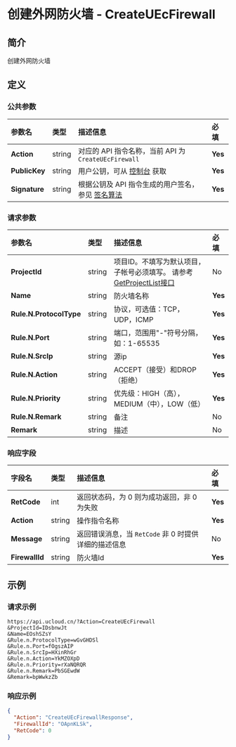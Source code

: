 # 创建外网防火墙 - CreateUEcFirewall

## 简介

创建外网防火墙









## 定义

### 公共参数

| 参数名 | 类型 | 描述信息 | 必填 |
|:---|:---|:---|:---|
| **Action**     | string  | 对应的 API 指令名称，当前 API 为 `CreateUEcFirewall`                        | **Yes** |
| **PublicKey**  | string  | 用户公钥，可从 [控制台](https://console.ucloud.cn/uapi/apikey) 获取                                             | **Yes** |
| **Signature**  | string  | 根据公钥及 API 指令生成的用户签名，参见 [签名算法](api/summary/signature.md)  | **Yes** |

### 请求参数

| 参数名 | 类型 | 描述信息 | 必填 |
|:---|:---|:---|:---|
| **ProjectId** | string | 项目ID。不填写为默认项目，子帐号必须填写。 请参考[GetProjectList接口](https://docs.ucloud.cn/api/summary/get_project_list) |No|
| **Name** | string | 防火墙名称 |**Yes**|
| **Rule.N.ProtocolType** | string | 协议，可选值：TCP，UDP，ICMP |**Yes**|
| **Rule.N.Port** | string | 端口，范围用"-"符号分隔，如：1-65535 |**Yes**|
| **Rule.N.SrcIp** | string | 源ip |**Yes**|
| **Rule.N.Action** | string | ACCEPT（接受）和DROP（拒绝） |**Yes**|
| **Rule.N.Priority** | string | 优先级：HIGH（高），MEDIUM（中），LOW（低） |**Yes**|
| **Rule.N.Remark** | string | 备注 |No|
| **Remark** | string | 描述 |No|

### 响应字段

| 字段名 | 类型 | 描述信息 | 必填 |
|:---|:---|:---|:---|
| **RetCode** | int | 返回状态码，为 0 则为成功返回，非 0 为失败 |**Yes**|
| **Action** | string | 操作指令名称 |**Yes**|
| **Message** | string | 返回错误消息，当 `RetCode` 非 0 时提供详细的描述信息 |No|
| **FirewallId** | string | 防火墙Id |**Yes**|




## 示例

### 请求示例
    
```
https://api.ucloud.cn/?Action=CreateUEcFirewall
&ProjectId=IDsbnwJt
&Name=EOshSZsY
&Rule.n.ProtocolType=wGvGHDSl
&Rule.n.Port=fOgszAIP
&Rule.n.SrcIp=HXinRhGr
&Rule.n.Action=YkMZOXpD
&Rule.n.Priority=rXaNQRQR
&Rule.n.Remark=PbSGEwdW
&Remark=bpWwkzZb
```

### 响应示例
    
```json
{
  "Action": "CreateUEcFirewallResponse",
  "FirewallId": "OApnKLSk",
  "RetCode": 0
}
```






